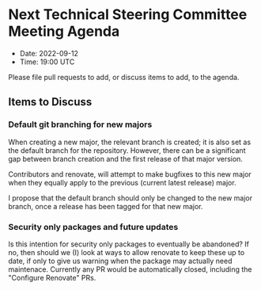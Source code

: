 # Next Technical Steering Committee Meeting Agenda

- Date: 2022-09-12
- Time: 19:00 UTC

Please file pull requests to add, or discuss items to add, to the agenda.

## Items to Discuss

### Default git branching for new majors

When creating a new major, the relevant branch is created; it is also set as the default branch for the repository. However, there can be a significant gap between branch creation and the first release of that major version.

Contributors and renovate, will attempt to make bugfixes to this new major when they equally apply to the previous (current latest release) major.

I propose that the default branch should only be changed to the new major branch, once a release has been tagged for that new major.

### Security only packages and future updates

Is this intention for security only packages to eventually be abandoned? If no, then should we (I) look at ways to allow renovate to keep these up to date, if only to give us warning when the package may actually need maintenace. Currently any PR would be automatically closed, including the "Configure Renovate" PRs.
